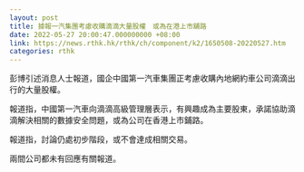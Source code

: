 ```yaml
---
layout: post
title: 據報一汽集團考慮收購滴滴大量股權　或為在港上市舖路
date: 2022-05-27 20:00:47.000000000 +08:00
link: https://news.rthk.hk/rthk/ch/component/k2/1650508-20220527.htm
categories: rthk
---
```


彭博引述消息人士報道，國企中國第一汽車集團正考慮收購內地網約車公司滴滴出行的大量股權。

報道指，中國第一汽車向滴滴高級管理層表示，有興趣成為主要股東，承諾協助滴滴解決相關的數據安全問題，或為公司在香港上市鋪路。

報道指，討論仍處初步階段，或不會達成相關交易。

兩間公司都未有回應有關報道。
